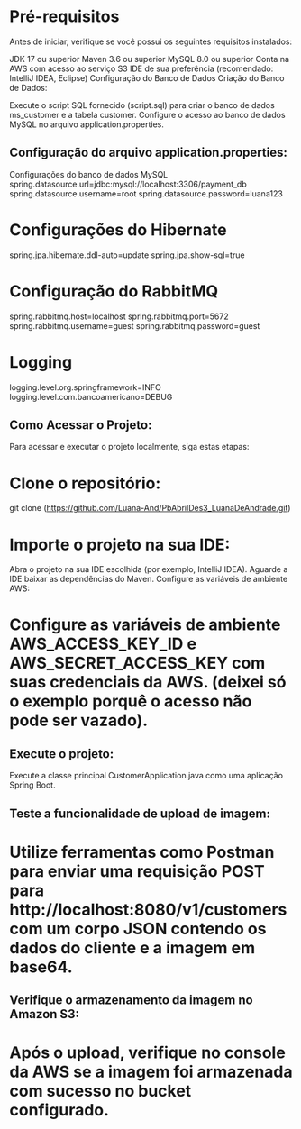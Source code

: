 # Pré-requisitos
Antes de iniciar, verifique se você possui os seguintes requisitos instalados:

JDK 17 ou superior
Maven 3.6 ou superior
MySQL 8.0 ou superior
Conta na AWS com acesso ao serviço S3
IDE de sua preferência (recomendado: IntelliJ IDEA, Eclipse)
Configuração do Banco de Dados
Criação do Banco de Dados:

Execute o script SQL fornecido (script.sql) para criar o banco de dados ms_customer e a tabela customer.
Configure o acesso ao banco de dados MySQL no arquivo application.properties.

## Configuração do arquivo application.properties:
 Configurações do banco de dados MySQL
spring.datasource.url=jdbc:mysql://localhost:3306/payment_db
spring.datasource.username=root
spring.datasource.password=luana123

# Configurações do Hibernate
spring.jpa.hibernate.ddl-auto=update
spring.jpa.show-sql=true

# Configuração do RabbitMQ
spring.rabbitmq.host=localhost
spring.rabbitmq.port=5672
spring.rabbitmq.username=guest
spring.rabbitmq.password=guest


# Logging
logging.level.org.springframework=INFO
logging.level.com.bancoamericano=DEBUG


## Como Acessar o Projeto:

Para acessar e executar o projeto localmente, siga estas etapas:
# Clone o repositório:
git clone (https://github.com/Luana-And/PbAbrilDes3_LuanaDeAndrade.git)

# Importe o projeto na sua IDE:
Abra o projeto na sua IDE escolhida (por exemplo, IntelliJ IDEA).
Aguarde a IDE baixar as dependências do Maven.
Configure as variáveis de ambiente AWS:

# Configure as variáveis de ambiente AWS_ACCESS_KEY_ID e AWS_SECRET_ACCESS_KEY com suas credenciais da AWS. (deixei só o exemplo porquê o acesso não pode ser vazado).

## Execute o projeto:
Execute a classe principal CustomerApplication.java como uma aplicação Spring Boot.

## Teste a funcionalidade de upload de imagem:
# Utilize ferramentas como Postman para enviar uma requisição POST para http://localhost:8080/v1/customers com um corpo JSON contendo os dados do cliente e a imagem em base64.

## Verifique o armazenamento da imagem no Amazon S3:
# Após o upload, verifique no console da AWS se a imagem foi armazenada com sucesso no bucket configurado.
